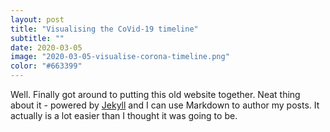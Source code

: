 ```yaml
---
layout: post
title: "Visualising the CoVid-19 timeline"
subtitle: ""
date: 2020-03-05
image: "2020-03-05-visualise-corona-timeline.png"
color: "#663399"
---
```


Well. Finally got around to putting this old website together. Neat thing about it - powered by [Jekyll](http://jekyllrb.com) and I can use Markdown to author my posts. It actually is a lot easier than I thought it was going to be.